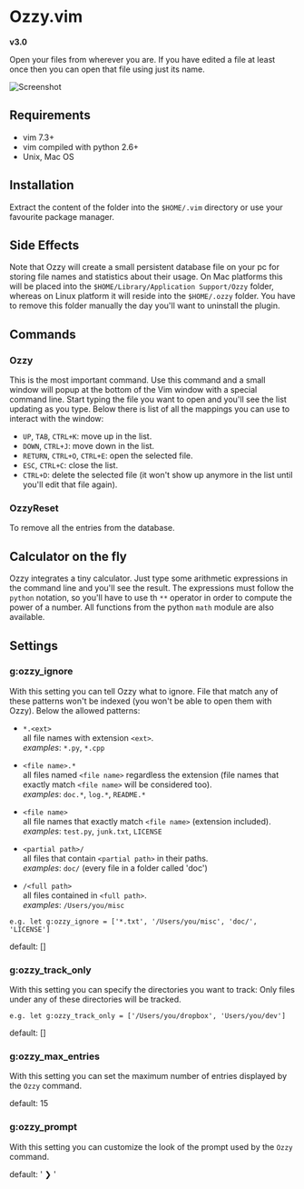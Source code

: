 # Ozzy.vim

**v3.0**

Open your files from wherever you are. If you have edited a file at least once
then you can open that file using just its name.

![Screenshot](/extra/screenshot.png "A view of the launcher")   


## Requirements

* vim 7.3+
* vim compiled with python 2.6+
* Unix, Mac OS


## Installation

Extract the content of the folder into the `$HOME/.vim` directory or use your favourite
package manager.                          


## Side Effects

Note that Ozzy will create a small persistent database file on your pc for storing file names 
and statistics about their usage.
On Mac platforms this will be placed into the `$HOME/Library/Application Support/Ozzy` folder,
whereas on Linux platform it will reside into the `$HOME/.ozzy` folder. You
have to remove this folder manually the day you'll want to uninstall the plugin.


## Commands


### Ozzy

This is the most important command. Use this command and a small window will popup
at the bottom of the Vim window with a special command line. Start typing the file you want to open and you'll see the list
updating as you type. Below there is list of all the mappings you can use to interact with the 
window:

* `UP`, `TAB`, `CTRL+K`: move up in the list.
* `DOWN`, `CTRL+J`: move down in the list.
* `RETURN`, `CTRL+O`, `CTRL+E`: open the selected file.
* `ESC`, `CTRL+C`: close the list.
* `CTRL+D`: delete the selected file (it won't show up anymore in the list until
you'll edit that file again).


### OzzyReset 

To remove all the entries from the database.

## Calculator on the fly

Ozzy integrates a tiny calculator. Just type some arithmetic expressions in the command line 
and you'll see the result. The expressions must follow the `python` notation, so you'll have to use 
th `**` operator in order to compute the power of a number. All functions from the python `math` module
are also available.


## Settings


### g:ozzy_ignore  

With this setting you can tell Ozzy what to ignore. File that match any of
these patterns won't be indexed (you won't be able to open them with Ozzy).
Below the allowed patterns:

* `*.<ext>`     
all file names with extension `<ext>`.     
*examples*: `*.py`, `*.cpp`

* `<file name>.*`   
all files named `<file name>` regardless the extension (file names that exactly match `<file name>` will be considered too).    
*examples*: `doc.*`, `log.*`, `README.*`

* `<file name>`    
all file names that exactly match `<file name>` (extension included).     
*examples*: `test.py`, `junk.txt`, `LICENSE` 

* `<partial path>/`   
all files that contain `<partial path>` in their paths.    
*examples*: `doc/` (every file in a folder called 'doc') 

* `/<full path>`   
all files contained in `<full path>`.   
*examples*: `/Users/you/misc`

```
e.g. let g:ozzy_ignore = ['*.txt', '/Users/you/misc', 'doc/', 'LICENSE']
```
         

default: []


### g:ozzy_track_only

With this setting you can specify the directories you want to track:
Only files under any of these directories will be tracked.

```
e.g. let g:ozzy_track_only = ['/Users/you/dropbox', 'Users/you/dev']
```

default: []


### g:ozzy_max_entries

With this setting you can set the maximum number of entries displayed by
the `Ozzy` command.

default: 15


### g:ozzy_prompt

With this setting you can customize the look of the prompt used by the
`Ozzy` command.

default: ' ❯ '
